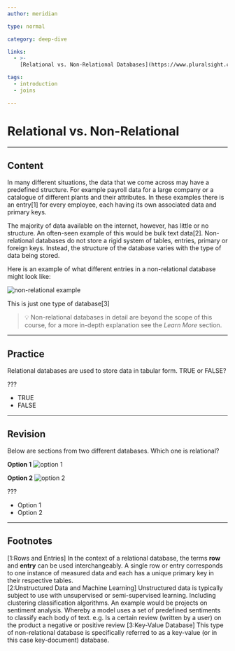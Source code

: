 ```yaml
---
author: meridian

type: normal

category: deep-dive

links:
  - >-
    [Relational vs. Non-Relational Databases](https://www.pluralsight.com/blog/software-development/relational-vs-non-relational-databases){article}

tags:
  - introduction
  - joins

---
```


# Relational vs. Non-Relational

---

## Content

In many different situations, the data that we come across may have a predefined structure.
For example payroll data for a large company or a catalogue of different plants and their attributes.
In these examples there is an entry[1] for every employee, each having its own associated data and primary keys.

The majority of data available on the internet, however, has little or no structure. An often-seen example of this would be bulk text data[2]. 
Non-relational databases do not store a rigid system of tables, entries, primary or foreign keys. Instead, the structure of the database varies with the type of data being stored.

Here is an example of what different entries in a non-relational database might look like:

![non-relational example](https://img.enkipro.com/463523464e45f58781f33ab42485a64a.png)

This is just one type of database[3]

> 💡 Non-relational databases in detail are beyond the scope of this course, for a more in-depth explanation see the *Learn More* section.

---

## Practice

Relational databases are used to store data in tabular form. TRUE or FALSE?

???

- TRUE
- FALSE

---

## Revision

Below are sections from two different databases. Which one is relational?

**Option 1**
![option 1](https://img.enkipro.com/dc11b78fad84b3006ef092b2c9840514.png)

**Option 2**
![option 2](https://img.enkipro.com/4e0f840162b031928bb7c97d4ce6631b.png)

???

- Option 1
- Option 2

---

## Footnotes
[1:Rows and Entries]
In the context of a relational database, the terms **row** and **entry** can be used interchangeably. A single row or entry
corresponds to one instance of measured data and each has a unique primary key in their respective tables.  
[2:Unstructured Data and Machine Learning] 
Unstructured data is typically subject to use with unsupervised or semi-supervised learning. Including clustering classification
algorithms. 
An example would be projects on sentiment analysis. Whereby a model uses a set of predefined sentiments to classify each body of text.
e.g. Is a certain review (written by a user) on the product a negative or positive review
[3:Key-Value Database]
This type of non-relational database is specifically referred to as a key-value (or in this case key-document) database.